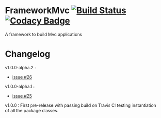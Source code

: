 # FrameworkMvc [![Build Status](https://travis-ci.org/WebDevJLProjectsOrg/FrameworkMvc.svg)](https://travis-ci.org/WebDevJLProjectsOrg/FrameworkMvc) [![Codacy Badge](https://api.codacy.com/project/badge/grade/32db00cc20b94aec943b9bcf85393cd0)](https://www.codacy.com/app/webdev-jl/FrameworkMvc) 
A framework to build Mvc applications

# Changelog

v1.0.0-alpha.2 : 

- [issue #26](https://github.com/WebDevJLProjectsOrg/FrameworkMvc/issues/26)

v1.0.0-alpha.1 : 

- [issue #25](https://github.com/WebDevJLProjectsOrg/FrameworkMvc/issues/25)

v1.0.0 : First pre-release with passing build on Travis CI testing instantiation of all the package classes.
